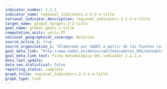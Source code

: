 ```yaml
---
indicator_number: 2.2.2
indicator_name: regional_indicators.2-2-2-a-title
national_indicator_description: regional_indicators.2-2-2-a-title
target_name: global_targets.2-2-title
goal_name: global_goals.2-title
computation_units: units.PT
national_geographical_coverage: Asturias
source_active_1: true
source_organisation_1: "Elaborado por SADEI a partir de las fuentes reseñadas en las fichas metodológicas."
goal_meta_link: "http://www.sadei.es/datos/sad/Indicadores_ODS/metodologia/2.2.2.a.pdf"
goal_meta_link_text: Ficha metodológica del indicador 2.2.2.a
data_last_update:  
data_non_statistical: false
reporting_status: complete
graph_title: regional_indicators.2-2-2-a-title
graph_type: line
---
```


